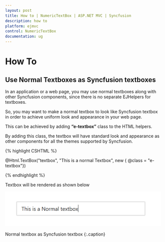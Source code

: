 ```yaml
---
layout: post
title: How to | NumericTextBox | ASP.NET MVC | Syncfusion
description: how to
platform: ejmvc
control: NumericTextBox
documentation: ug
---
```


# How To

## Use Normal Textboxes as Syncfusion textboxes

In an application or a web page, you may use normal textboxes along with other Syncfusion components, since there is no separate EJHelpers for textboxes.

So, you may want to make a normal textbox to look like Syncfusion textbox in order to achieve uniform look and appearance in your web page.

This can be achieved by adding **“e-textbox”** class to the HTML helpers.

By adding this class, the textbox will have standard look and appearance as other components for all the themes supported by Syncfusion.

{% highlight CSHTML %}

@Html.TextBox("textbox", "This is a normal Textbox", new { @class = "e-textbox"})

{% endhighlight %}

Textbox will be rendered as shown below

![](How_to/normaltextbox_customize.png)

Normal textbox as Syncfusion textbox
{:.caption}
